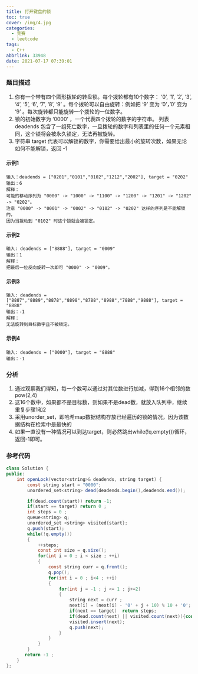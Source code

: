 ```yaml
---
title: 打开键盘的锁
toc: true
cover: /img/4.jpg
categories:
  - 竞赛
  - leetcode
tags:
  - C++
abbrlink: 33948
date: 2021-07-17 07:39:01
---
```


### 题目描述

1. 你有一个带有四个圆形拨轮的转盘锁。每个拨轮都有10个数字： ‘0’, ‘1’, ‘2’, ‘3’, ‘4’, ‘5’, ‘6’, ‘7’, ‘8’, ‘9’ 。每个拨轮可以自由旋转：例如把 ‘9’ 变为 ‘0’，’0’ 变为 ‘9’ 。每次旋转都只能旋转一个拨轮的一位数字。<!-- more -->
2. 锁的初始数字为 ‘0000’ ，一个代表四个拨轮的数字的字符串。
   列表 deadends 包含了一组死亡数字，一旦拨轮的数字和列表里的任何一个元素相同，这个锁将会被永久锁定，无法再被旋转。
3. 字符串 target 代表可以解锁的数字，你需要给出最小的旋转次数，如果无论如何不能解锁，返回 -1

#### 示例1

```
输入：deadends = ["0201","0101","0102","1212","2002"], target = "0202"
输出：6
解释：
可能的移动序列为 "0000" -> "1000" -> "1100" -> "1200" -> "1201" -> "1202" -> "0202"。
注意 "0000" -> "0001" -> "0002" -> "0102" -> "0202" 这样的序列是不能解锁的，
因为当拨动到 "0102" 时这个锁就会被锁定。
```

#### 示例2

```
输入: deadends = ["8888"], target = "0009"
输出：1
解释：
把最后一位反向旋转一次即可 "0000" -> "0009"。
```

#### 示例3

```
输入: deadends = ["8887","8889","8878","8898","8788","8988","7888","9888"], target = "8888"
输出：-1
解释：
无法旋转到目标数字且不被锁定。
```

#### 示例4

```
输入: deadends = ["0000"], target = "8888"
输出：-1
```

### 分析

1. 通过观察我们得知，每一个数可以通过对其位数进行加减，得到16个相邻的数pow(2,4)
2. 这16个数中，如果都不是目标数，则如果不是dead数，就放入队列中，继续重复步骤1和2
3. 采用unorder_set，即哈希map数据结构存放已经遍历的锁的情况，因为该数据结构在检索中是最快的
4. 如果一直没有一种情况可以到达target，则必然跳出while(!q.empty())循环，返回-1即可。

### 参考代码

```java
class Solution {
public:
    int openLock(vector<string>& deadends, string target) {
    	const string start = "0000";
    	unordered_set<string> dead(deadends.begin(),deadends.end());

    	if(dead.count(start)) return -1; 
    	if(start == target) return 0 ;
        int steps = 0 ;
    	queue<string> q;
    	unordered_set <string> visited{start};
    	q.push(start);
    	while(!q.empty())
    	{
    		++steps;
    		const int size = q.size();
    		for(int i = 0 ; i < size ; ++i)
    		{
    			const string curr = q.front();
    			q.pop();
    			for(int i = 0 ; i<4 ; ++i)
    			{
    				for(int j = -1 ; j <= 1 ; j+=2)
    				{
    					string next = curr ;
    					next[i] = (next[i] - '0' + j + 10) % 10 + '0';
    					if(next == target)  return steps;
    					if(dead.count(next) || visited.count(next)){continue;}
    					visited.insert(next);
    					q.push(next);
    				}
    			}
    		}
    	}
       return -1 ; 
    }
};
```

